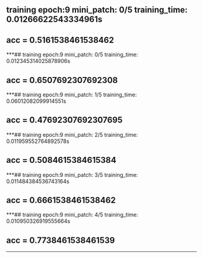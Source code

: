 ## training    epoch:9   mini_patch: 0/5   training_time: 0.01266622543334961s

## acc = 0.5161538461538462
***## training    epoch:9   mini_patch: 0/5   training_time: 0.012345314025878906s

## acc = 0.6507692307692308
***## training    epoch:9   mini_patch: 1/5   training_time: 0.06012082099914551s

## acc = 0.47692307692307695
***## training    epoch:9   mini_patch: 2/5   training_time: 0.011959552764892578s

## acc = 0.5084615384615384
***## training    epoch:9   mini_patch: 3/5   training_time: 0.011484384536743164s

## acc = 0.6661538461538462
***## training    epoch:9   mini_patch: 4/5   training_time: 0.010950326919555664s

## acc = 0.7738461538461539
***